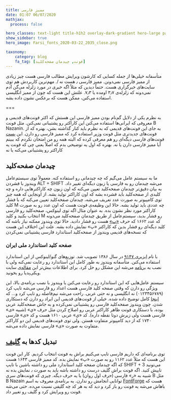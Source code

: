 ```yaml
---
title: ممیز فارسی
date: 01:07 06/07/2020 
mathjax:
  process: false

hero_classes: text-light title-h1h2 overlay-dark-gradient hero-large parallax
show_sidebar: true
hero_image: Farsi_fonts_2020-03-22_2035_close.png

taxonomy:
    category: blog
    fa_tag: [فونت, چیدمان صفحه‌کلید]
---
```


متأسفانه خیلی‌ها از جمله کسایی که کارشون ویرایش مطالب فارسی هست چیز زیادی از ممیز فارسی نمی‌دونن. ممیز فارسی ٫ هست نه /. مهم‌ترین کاربردش هم توی سایت‌های خبرگزاری هست. حتماً دیدین که مثلاً اگه خبری در مورد زلزله می‌گن آدم نمی‌دونه که زلزله‌ی ۳٫۷ اومده یا ۷٫۳. علتش این هست که چون از ممیز انگلیسی استفاده می‌کنن، ممکن هست که برعکس نشون داده بشه.

===

به نظرم یکی از دلایل گم‌نام بودن ممیز فارسی این هستش که اکثر فونت‌های قدیمی و معروفی که ایرانی‌ها استفاده می‌کنن این کاراکتر رو پشتیبانی نمی‌کنن. مثل فونت B Nazanin. به جای این فونت‌های قدیمی که به نظرم باید کنار گذاشته بشن، بهتره که از فونت‌های جدید‌تری مثل فونت‌ [وزیر](https://github.com/rastikerdar/vazir-font) استفاده کرد که ممیز فارسی رو دارن. این [پست](http://poorya-zaree.ir/blog/%D8%A8%D9%87%D8%AA%D8%B1%DB%8C%D9%86-%D9%81%D9%88%D9%86%D8%AA-%D9%87%D8%A7%DB%8C-%D8%A2%D8%B2%D8%A7%D8%AF-%D9%81%D8%A7%D8%B1%D8%B3%DB%8C-%D8%A2%D8%B2%D8%A7%D8%AF-%DA%A9%D8%AF%D8%A7%D9%85%D9%86%D8%AF/?i=1) فونت‌های فارسی دیگه‌ای رو هم معرفی کرده که البته همه رو من امتحان نکردم که ببینم آیا ممیز فارسی دارن یا نه. بهتره که اول یه توضیحی بدم که اصلاً یعنی چی که فونت یه کاراکتر رو پشتیبانی می‌کنه یا نه

## چیدمان صفحه‌کلید

ما به سیستم عامل می‌گیم که چه چیدمانی رو استفاده کنه. معمولاً توی سیستم‌عامل ویندوز با فشردن ALT + SHIFT می‌شه چیدمان رو به فارسی یا زبون دیگه‌ای تغییر داد. به بیان دقیق‌تر چیدمان صفحه‌کلید تعیین می‌کنه که اون زبون چه کاراکترهایی داره و چه کلیدی از صفحه‌کلید باید فشرده بشه که اون کاراکتر تولید بشه. از اونجایی که همه چیز توی کامپیوتر به صورت عدد تعریف می‌شه، چیدمان صفحه‌کلید تعیین می‌کنه که با فشار کلید M چه عددی باید تولید بشه. حالا این وظیفه‌ی فونت هست که اون عدد رو به صورت کاراکتر مورد نظر نشون بده. به عنوان مثال اگه توی لینوکس، صفحه‌کلید رو فارسی انتخاب بکنید و کلید M رو فشار بدید، سیستم‌عامل از طریق چیدمان صفحه‌کلید می‌دونه که عدد ۱۶۶۲ که حرف [«پ»](https://en.wikipedia.org/wiki/Pe_(Persian_letter)) هست رو فشار دادید. حالا توی ویندوز ممکنه نیاز باشه که کلید دیگه‌ای رو فشار بدین که کاراکتر «پ» نمایش داده بشه. علت این اختلاف این هست که نسخه‌های قدیمی ویندوز از صفحه‌کلید استاندارد فارسی پشتیبانی نمی‌کردن

### صفحه کلید استاندارد ملی ایران

با نام [ایزیری ۹۱۴۷](https://fa.wikipedia.org/wiki/%D8%A7%DB%8C%D8%B2%DB%8C%D8%B1%DB%8C_%DB%B9%DB%B1%DB%B4%DB%B7) در سال ۱۳۸۶ تصویب شد. توزیع‌های گنو/لینوکس از این استاندارد استفاده می‌کنن. متأسفانه ویندوز به طور کامل این استاندارد رو رعایت نمی‌کنه ولی با نصب یه [برنامه](http://persian-computing.org/download/Iranian_Standard_Persian_Keyboard_(ISIRI_9147)_(Version_2.0).zip) می‌شه این مشکل رو حل کرد. برای اطلاعات بیش‌تر این [مقاله‌ی](https://fa.wikipedia.org/wiki/%D9%88%DB%8C%DA%A9%DB%8C%E2%80%8C%D9%BE%D8%AF%DB%8C%D8%A7:%D8%B5%D9%81%D8%AD%D9%87%E2%80%8C%DA%A9%D9%84%DB%8C%D8%AF_%D9%81%D8%A7%D8%B1%D8%B3%DB%8C) سایت ویکی‌پدیا رو بخونید.

سیستم عامل‌هایی که این استاندارد رو رعایت می‌کنن یا ویندوز با نصب برنامه‌ی بالا، این ویژگی رو دارن که وقتی صفحه کلید فارسی هست اعداد رو فارسی می‌شه تایپ کرد (۰۱۲۳۴۵۶۷۸۹) نه انگلیسی و نه حتی عربی. راحت می‌شه نیم‌فاصله رو تایپ کرد و… که [اینجا](https://fa.wikipedia.org/wiki/%D9%88%DB%8C%DA%A9%DB%8C%E2%80%8C%D9%BE%D8%AF%DB%8C%D8%A7:%D8%B5%D9%81%D8%AD%D9%87%E2%80%8C%DA%A9%D9%84%DB%8C%D8%AF_%D9%81%D8%A7%D8%B1%D8%B3%DB%8C) کامل توضیح داده شده. خیلی از فونت‌های قدیمی این ایراد رو دارن که دستکاری شدن. چون ویندوز صفحه‌کلید فارسی رو پشتیبانی نمی‌کرده و به جاش صفحه‌کلید عربی بوده، با دستکاری فونت ظاهر کاراکتر عربی رو اصلاح کردن مثل حرف «ي» (شبیه «ی» فارسی هست ولی زیرش دوتا نقطه داره). کد «ي» عربی ۱۶۱۰ هست و کد «ی» فارسی ۱۷۴۰ که از دید کامپیوتر متفاوت هستن. ولی توی فونت‌های قدیمی این دو کاراکتر متفاوت به صورت «ی» فارسی نمایش داده می‌شه.

## تبدیل کدها به [گلیف](https://fa.wikipedia.org/wiki/%DA%AF%D9%84%DB%8C%D9%81)

توی برنامه‌ای که داریم فارسی تایپ می‌کنیم براش یه فونت انتخاب کردیم. کار این فونت این هست که مثلاً عدد ۱۱۶۲ رو به صورت «پ» نمایش بده. کد ممیز فارسی ۱۶۴۳ هست که اگه چیدمان صفحه کلید استاندارد ملی رو داشته باشین با تایپ SHIFT + 3 می‌تونید تایپش کنید. اگه فونت براش گلیف درست رو داشته باشه باید به صورت ٫ نمایش بده نه شبیه به «ر» فارسی (حرف اول روان) یا یه حرف دیگه. چیزی که فونت‌های سری B مثل B Nazain توانایی انجامش رو ندارن. یه برنامه‌ی معروف به اسم [FontForge](https://fontforge.org/en-US/downloads/) هست که باهاش می‌شه یه فونت رو باز کرد و دید که به هر کد چه گلیفی نسبت می‌ده. حتی می‌شه فونت رو ویرایش کرد و گلیف رو تغییر داد.
